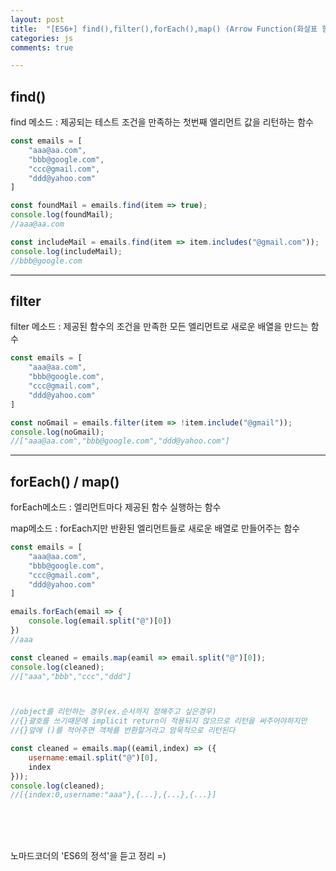 ```yaml
---
layout: post
title:  "[ES6+] find(),filter(),forEach(),map() (Arrow Function(화살표 함수)를 사용한 다양한 경우)"
categories: js 
comments: true

---
```




## find()

find 메소드 : 제공되는 테스트 조건을 만족하는 첫번째 엘리먼트 값을 리턴하는 함수

~~~javascript
const emails = [
	"aaa@aa.com",
	"bbb@google.com",
	"ccc@gmail.com",
	"ddd@yahoo.com"
]

const foundMail = emails.find(item => true);
console.log(foundMail);
//aaa@aa.com

const includeMail = emails.find(item => item.includes("@gmail.com"));
console.log(includeMail);
//bbb@google.com
~~~

---

## filter

filter 메소드 : 제공된 함수의 조건을 만족한 모든 엘리먼트로 새로운 배열을 만드는 함수

~~~javascript
const emails = [
	"aaa@aa.com",
	"bbb@google.com",
	"ccc@gmail.com",
	"ddd@yahoo.com"
]

const noGmail = emails.filter(item => !item.include("@gmail"));
console.log(noGmail);
//["aaa@aa.com","bbb@google.com","ddd@yahoo.com"]
~~~

---

## forEach() / map()

forEach메소드 : 엘리먼트마다 제공된 함수 실행하는 함수

map메소드 : forEach지만 반환된 엘리먼트들로 새로운 배열로 만들어주는 함수

~~~javascript
const emails = [
	"aaa@aa.com",
	"bbb@google.com",
	"ccc@gmail.com",
	"ddd@yahoo.com"
]

emails.forEach(email => {
	console.log(email.split("@")[0])
})
//aaa

const cleaned = emails.map(eamil => email.split("@")[0]);
console.log(cleaned);
//["aaa","bbb","ccc","ddd"]



//object를 리턴하는 경우(ex.순서까지 정해주고 싶은경우)
//{}괄호를 쓰기때문에 implicit return이 적용되지 않으므로 리턴을 써주어야하지만 
//{}앞에 ()를 적어주면 객체를 반환할거라고 암묵적으로 리턴된다

const cleaned = emails.map((eamil,index) => ({
	username:email.split("@")[0],
	index
}));
console.log(cleaned);
//[{index:0,username:"aaa"},{...},{...},{...}]
~~~

<br>



<br>

<Br>

노마드코더의 'ES6의 정석'을 듣고 정리 =)











